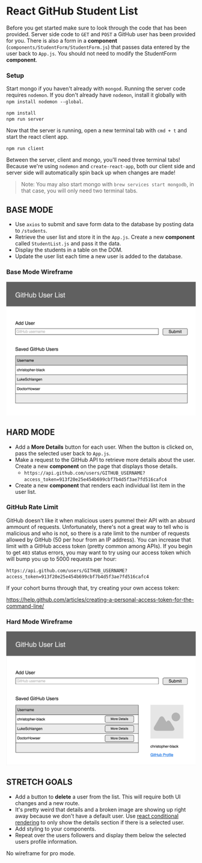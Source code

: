 # React GitHub Student List

Before you get started make sure to look through the code that has been provided. Server side code to `GET` and `POST` a GitHub user has been provided for you. There is also a form in a **component** (`components/StudentForm/StudentForm.js`) that passes data entered by the user back to `App.js`. You should not need to modify the StudentForm **component**.

### Setup

Start mongo if you haven't already with `mongod`. Running the server code requires `nodemon`. If you don't already have `nodemon`, install it globally with `npm install nodemon --global`.

```
npm install
npm run server
```

Now that the server is running, open a new terminal tab with `cmd + t` and start the react client app.

```
npm run client
```

Between the server, client and mongo, you'll need three terminal tabs! Because we're using `nodemon` and `create-react-app`, both our client side and server side will automatically spin back up when changes are made!

> Note: You may also start mongo with `brew services start mongodb`, in that case, you will only need two terminal tabs.

## BASE MODE

- Use `axios` to submit and save form data to the database by posting data to `/students`.
- Retrieve the user list and store it in the `App.js`. Create a new **component** called `StudentList.js` and pass it the data. 
- Display the students in a table on the DOM.
- Update the user list each time a new user is added to the database.

### Base Mode Wireframe

![Base Mode Wireframe](wireframes/base_mode.png)

## HARD MODE

- Add a **More Details** button for each user. When the button is clicked on, pass the selected user back to `App.js`.
- Make a request to the GitHub API to retrieve more details about the user. Create a new **component** on the page that displays those details.
   - `https://api.github.com/users/GITHUB_USERNAME?access_token=913f20e25e454b699cbf7b4d5f3ae7fd516cafc4`
- Create a new **component** that renders each individual list item in the user list.

### GitHub Rate Limit

GitHub doesn't like it when malicious users pummel their API with an absurd ammount of requests. Unfortunately, there's not a great way to tell who is malicious and who is not, so there is a rate limit to the number of requests allowed by GitHub (50 per hour from an IP address). You can increase that limit with a GitHub access token (pretty common among APIs). If you begin to get `403` status errors, you may want to try using our access token which will bump you up to 5000 requests per hour:

```
https://api.github.com/users/GITHUB_USERNAME?access_token=913f20e25e454b699cbf7b4d5f3ae7fd516cafc4
```

If your cohort burns through that, try creating your own access token:

https://help.github.com/articles/creating-a-personal-access-token-for-the-command-line/

### Hard Mode Wireframe

![Hard Mode Wireframe](wireframes/hard_mode.png)

## STRETCH GOALS

- Add a button to **delete** a user from the list. This will require both UI changes and a new route.
- It's pretty weird that details and a broken image are showing up right away because we don't have a default user. Use [react conditional rendering](https://reactjs.org/docs/conditional-rendering.html) to only show the details section if there is a selected user.
- Add styling to your components.
- Repeat over the users followers and display them below the selected users profile information.

No wireframe for pro mode.
